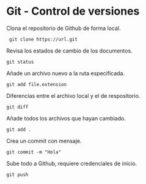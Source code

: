 # Git - Control de versiones

Clona el repositorio de Github de forma local.

     git clone https://url.git
    
Revisa los estados de cambio de los documentos.

    git status
    
Añade un archivo nuevo a la ruta especificada.

    git add file.extension
    
Diferencias entre el archivo local y el de respositorio.

    git diff

Añade todos los archivos que hayan cambiado.

    git add .
    
Crea un commit con mensaje.

    git commit -m "Hola"
    
Sube todo a Github, requiere credenciales de inicio.

    git push
